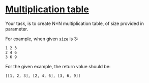 # [Multiplication table](https://www.codewars.com/kata/multiplication-table "https://www.codewars.com/kata/534d2f5b5371ecf8d2000a08")

Your task, is to create N×N multiplication table, of size provided in parameter.

For example, when given `size` is 3:

```
1 2 3
2 4 6
3 6 9
```

For the given example, the return value should be:

```
[[1, 2, 3], [2, 4, 6], [3, 6, 9]]
```
